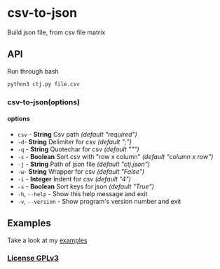 # csv-to-json

Build json file, from csv file matrix

## API

Run through bash

```bash
python3 ctj.py file.csv
```

### csv-to-json(options)

#### options

 - `csv` - **String** Csv path *(default "required")*
 - `-d`- **String** Delimiter for csv *(default ";")*
 - `-q` - **String** Quotechar for csv *(default """)*
 - `-s` - **Boolean** Sort csv with "row x column" *(default "column x row")*
 - `-j` - **String** Path of json file *(default "ctj.json")*
 - `-w`- **String** Wrapper for csv *(default "False")*
 - `-i` - **Integer** Indent for csv *(default "4")*
 - `-s` - **Boolean** Sort keys for json *(default "True")*
 - `-h`, `--help` - Show this help message and exit
 - `-v`, `--version` - Show program's version number and exit

## Examples

Take a look at my [examples](https://github.com/hex7c0/csv-to-json/tree/master/examples)

### [License GPLv3](http://opensource.org/licenses/GPL-3.0)
